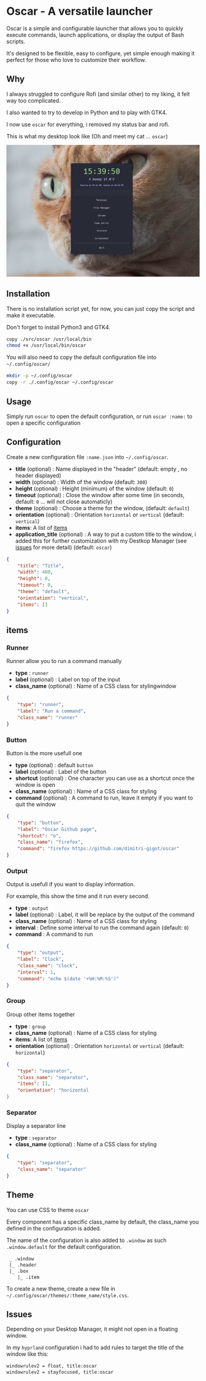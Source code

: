 # Oscar - A versatile launcher
Oscar is a simple and configurable launcher that allows you to quickly execute commands, launch applications, or display the output of Bash scripts. 

It's designed to be flexible, easy to configure, yet simple enough making it perfect for those who love to customize their workflow.

## Why
I always struggled to configure Rofi (and similar other) to my liking, it felt way too complicated.

I also wanted to try to develop in Python and to play with GTK4.

I now use `oscar` for everything, i removed my status bar and rofi.

This is what my desktop look like (Oh and meet my cat ... `oscar`)

![image](./images/1.png)


## Installation
There is no installation script yet, for now, you can just copy the script and make it executable.

Don't forget to install Python3 and GTK4.

```bash
copy ./src/oscar /usr/local/bin
chmod +x /usr/local/bin/oscar
```

You will also need to copy the default configuration file into `~/.config/oscar/`

```bash
mkdir -p ~/.config/oscar
copy -r ./.config/oscar ~/.config/oscar
```


## Usage
Simply run `oscar` to open the default configuration, or run `oscar :name:` to open a specific configuration

## Configuration
Create a new configuration file `:name.json` into `~/.config/oscar`.

- **title** (optional) : Name displayed in the "header" (default: empty , no header displayed)
- **width** (optional) : Width of the window (default: `300`)
- **height** (optional) : Height (minimum) of the window (default: `0`)
- **timeout** (optional) : Close the window after some time (in seconds, default: `0` ... will not close automaticly)
- **theme** (optional) : Choose a theme for the window, (default: `default`)
- **orientation** (optional) : Orientation  `horizontal` or `vertical` (default: `vertical`)
- **items**: A list of [items](#items)
- **application_title** (optional) : A way to put a custom title to the window, i added this for further customization with my Destkop Manager (see [issues](#issues) for more detail) (default: `oscar`)

```json
{
    "title": "Title",
    "width": 400,
    "height": 0,
    "timeout": 0,
    "theme": "default",
    "orientation": "vertical",
    "items": []
}
```

## items

### Runner
Runner allow you to run a command manually
- **type** : `runner`
- **label** (optional) : Label on top of the input
- **class_name** (optional) : Name of a CSS class for stylingwindow
```json
{
    "type": "runner",
    "label": "Run a command",
    "class_name": "runner"
}
```

### Button
Button is the more usefull one
- **type** (optional) : default `button`
- **label** (optional) : Label of the button
- **shortcut** (optional) : One character you can use as a shortcut once the window is open
- **class_name** (optional) : Name of a CSS class for styling
- **command** (optional) : A command to run, leave it empty if you want to quit the window
```json
{
    "type": "button",
    "label": "Oscar Github page",
    "shortcut": "o",
    "class_name": "firefox",
    "command": "firefox https://github.com/dimitri-gigot/oscar"
}
```


### Output
Output is usefull if you want to display information.

For example, this show the time and it run every second.

- **type** : `output`
- **label** (optional) : Label, it will be replace by the output of the command
- **class_name** (optional) : Name of a CSS class for styling
- **interval** : Define some interval to run the command again (default: `0`)
- **command** : A command to run

```json
{
    "type": "output",
    "label": "Clock",
    "class_name": "clock",
    "interval": 1,
    "command": "echo $(date '+%H:%M:%S')"
}
```



### Group
Group other items together

- **type** : `group`
- **class_name** (optional) : Name of a CSS class for styling
- **items**: A list of [items](#items)
- **orientation** (optional) : Orientation  `horizontal` or `vertical` (default: `horizontal`)
```json
{
    "type": "separator",
    "class_name": "separator",
    "items": [],
    "orientation": "horizontal
}
```


### Separator
Display a separator line

- **type** : `separator`
- **class_name** (optional) : Name of a CSS class for styling

```json
{
    "type": "separator",
    "class_name": "separator"
}
```

## Theme
You can use CSS to theme `oscar`

Every component has a specific class_name by default, the class_name you defined in the configuration is added.

The name of the configuration is also added to `.window` as such `.window.default` for the default configuration.

```
 _ .window
 |_ .header
 |_ .box
    |_ .item
```

To create a new theme, create a new file in `~/.config/oscar/themes/:theme_name/style.css`.


## Issues

Depending on your Desktop Manager, it might not open in a floating window.

In my `hyprland` configuration i had to add rules to target the title of the window like this:
```
windowrulev2 = float, title:oscar
windowrulev2 = stayfocused, title:oscar
```

